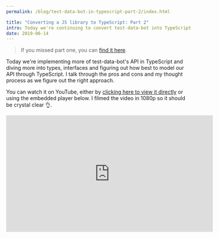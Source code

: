 ```yaml
---
permalink: /blog/test-data-bot-in-typescript-part-2/index.html

title: "Converting a JS library to TypeScript: Part 2"
intro: Today we're continuing to convert test-data-bot into TypeScript.
date: 2019-06-14
---
```


> If you missed part one, you can
> [find it here](/typescript-videos-test-data-bot/).

Today we're implementing more of test-data-bot's API in TypeScript and diving
more into types, interfaces and figuring out how best to model our API through
TypeScript. I talk through the pros and cons and my thought process as we figure
out the right approach.

You can watch it on YouTube, either by
[clicking here to view it directly](https://youtu.be/Nqbik4MYqfw) or using the
embedded player below. I filmed the video in 1080p so it should be crystal clear
👌.

<iframe width="560" height="315" src="https://www.youtube.com/embed/Nqbik4MYqfw" frameborder="0" allow="accelerometer; autoplay; encrypted-media; gyroscope; picture-in-picture" allowfullscreen></iframe>
